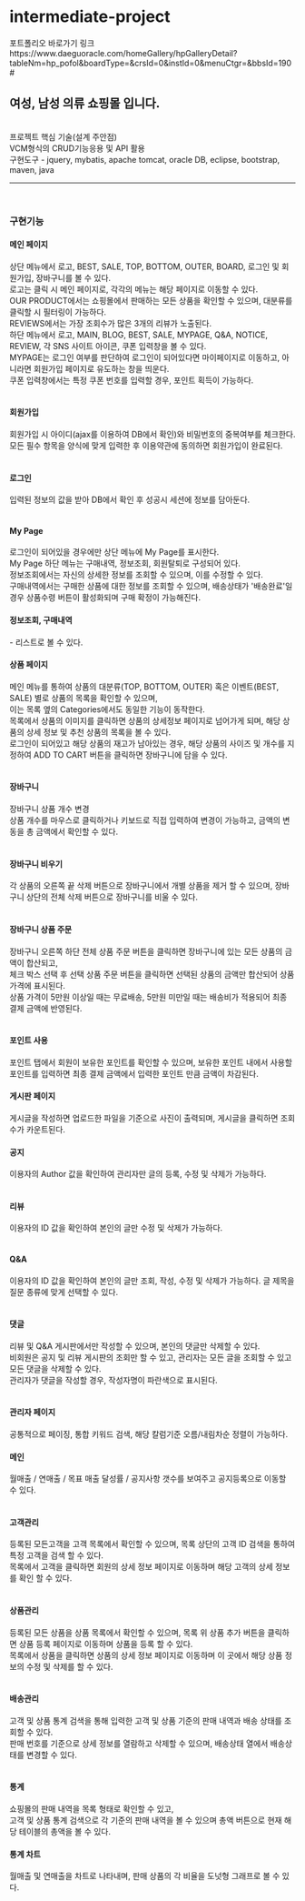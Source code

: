 # intermediate-project<br>
<p>포트폴리오 바로가기 링크</>
https://www.daeguoracle.com/homeGallery/hpGalleryDetail?tableNm=hp_pofol&boardType=&crsId=0&instId=0&menuCtgr=&bbsId=190#
<h2>여성, 남성 의류 쇼핑몰 입니다.</h2><br>
프로젝트 핵심 기술(설계 주안점)<br>
VCM형식의 CRUD기능응용 및 API 활용<br>
구현도구 - jquery, mybatis, apache tomcat, oracle DB, eclipse, bootstrap, maven, java
<hr><br>
<h3>구현기능</h3>
<h4>메인 페이지</h4>
상단 메뉴에서 로고, BEST, SALE, TOP, BOTTOM, OUTER, BOARD, 로그인 및 회원가입, 장바구니를 볼 수 있다.<br>
로고는 클릭 시 메인 페이지로, 각각의 메뉴는 해당 페이지로 이동할 수 있다.<br>
OUR PRODUCT에서는 쇼핑몰에서 판매하는 모든 상품을 확인할 수 있으며, 대분류를 클릭할 시 필터링이 가능하다.<br>
REVIEWS에서는 가장 조회수가 많은 3개의 리뷰가 노출된다.<br>
하단 메뉴에서 로고, MAIN, BLOG, BEST, SALE, MYPAGE, Q&A, NOTICE, REVIEW, 각 SNS 사이트 아이콘, 쿠폰 입력창을 볼 수 있다.<br>
MYPAGE는 로그인 여부를 판단하여 로그인이 되어있다면 마이페이지로 이동하고, 아니라면 회원가입 페이지로 유도하는 창을 띄운다.<br>
쿠폰 입력창에서는 특정 쿠폰 번호를 입력할 경우, 포인트 획득이 가능하다.<br>
<br>
<h4>회원가입</h4>
회원가입 시 아이디(ajax를 이용하여 DB에서 확인)와 비밀번호의 중복여부를 체크한다.<br>
모든 필수 항목을 양식에 맞게 입력한 후 이용약관에 동의하면 회원가입이 완료된다.<br>
<br>
<h4>로그인</h4>
입력된 정보의 값을 받아 DB에서 확인 후 성공시 세션에 정보를 담아둔다.<br>
<br>
<h4>My Page</h4>
로그인이 되어있을 경우에만 상단 메뉴에 My Page를 표시한다.<br>
My Page 하단 메뉴는 구매내역, 정보조회, 회원탈퇴로 구성되어 있다.<br>
정보조회에서는 자신의 상세한 정보를 조회할 수 있으며, 이를 수정할 수 있다.<br>
구매내역에서는 구매한 상품에 대한 정보를 조회할 수 있으며, 배송상태가 '배송완료'일 경우 상품수령 버튼이 활성화되며 구매 확정이 가능해진다.<br>

<h4>정보조회, 구매내역</h4> - 리스트로 볼 수 있다.<br>

<h4>상품 페이지</h4>
메인 메뉴를 통하여 상품의 대분류(TOP, BOTTOM, OUTER) 혹은 이벤트(BEST, SALE) 별로 상품의 목록을 확인할 수 있으며,<br>
이는 목록 옆의 Categories에서도 동일한 기능이 동작한다.<br>
목록에서 상품의 이미지를 클릭하면 상품의 상세정보 페이지로 넘어가게 되며, 해당 상품의 상세 정보 및 추천 상품의 목록을 볼 수 있다.<br>
로그인이 되어있고 해당 상품의 재고가 남아있는 경우, 해당 상품의 사이즈 및 개수를 지정하여 ADD TO CART 버튼을 클릭하면 장바구니에 담을 수 있다.<br>
<br>
<h4>장바구니</h4>
장바구니 상품 개수 변경<br>
상품 개수를 마우스로 클릭하거나 키보드로 직접 입력하여 변경이 가능하고, 금액의 변동을 총 금액에서 확인할 수 있다.<br>
<br>
<h4>장바구니 비우기</h4>
각 상품의 오른쪽 끝 삭제 버튼으로 장바구니에서 개별 상품을 제거 할 수 있으며, 장바구니 상단의 전체 삭제 버튼으로 장바구니를 비울 수 있다.<br>
<br>
<h4>장바구니 상품 주문</h4>
장바구니 오른쪽 하단 전체 상품 주문 버튼을 클릭하면 장바구니에 있는 모든 상품의 금액이 합산되고,<br>
체크 박스 선택 후 선택 상품 주문 버튼을 클릭하면 선택된 상품의 금액만 합산되어 상품 가격에 표시된다.<br>
상품 가격이 5만원 이상일 때는 무료배송, 5만원 미만일 때는 배송비가 적용되어 최종 결제 금액에 반영된다.<br>
<br>
<h4>포인트 사용</h4>
포인트 탭에서 회원이 보유한 포인트를 확인할 수 있으며, 보유한 포인트 내에서 사용할 포인트를 입력하면 최종 결제 금액에서 입력한 포인트 만큼 금액이 차감된다.
<br>
<h4>게시판 페이지</h4>
게시글을 작성하면 업로드한 파일을 기준으로 사진이 출력되며, 게시글을 클릭하면 조회수가 카운트된다.<br>



<h4>공지</h4>
이용자의 Author 값을 확인하여 관리자만 글의 등록, 수정 및 삭제가 가능하다.<br>
<br>
<h4>리뷰</h4>
이용자의 ID 값을 확인하여 본인의 글만 수정 및 삭제가 가능하다.<br>
<br>
<h4>Q&A</h4>
이용자의 ID 값을 확인하여 본인의 글만 조회, 작성, 수정 및 삭제가 가능하다. 글 제목을 질문 종류에 맞게 선택할 수 있다.<br>
<br>
<h4>댓글</h4>
리뷰 및 Q&A 게시판에서만 작성할 수 있으며, 본인의 댓글만 삭제할 수 있다.<br>
비회원은 공지 및 리뷰 게시판의 조회만 할 수 있고, 관리자는 모든 글을 조회할 수 있고 모든 댓글을 삭제할 수 있다.<br>
관리자가 댓글을 작성할 경우, 작성자명이 파란색으로 표시된다.<br>
<br>
<h4>관리자 페이지</h4>
공통적으로 페이징, 통합 키워드 검색, 해당 칼럼기준 오름/내림차순 정렬이 가능하다.<br>

<h4>메인</h4>
월매출 / 연매출 / 목표 매출 달성률 / 공지사항 갯수를 보여주고 공지등록으로 이동할 수 있다.<br>
<br>
<h4>고객관리</h4>
등록된 모든고객을 고객 목록에서 확인할 수 있으며, 목록 상단의 고객 ID 검색을 통하여 특정 고객을 검색 할 수 있다.<br>
목록에서 고객을 클릭하면 회원의 상세 정보 페이지로 이동하며 해당 고객의 상세 정보를 확인 할 수 있다.<br>
<br>
<h4>상품관리</h4>
등록된 모든 상품을 상품 목록에서 확인할 수 있으며, 목록 위 상품 추가 버튼을 클릭하면 상품 등록 페이지로 이동하며 상품을 등록 할 수 있다.<br>
목록에서 상품을 클릭하면 상품의 상세 정보 페이지로 이동하며 이 곳에서 해당 상품 정보의 수정 및 삭제를 할 수 있다.<br>
<br>
<h4>배송관리</h4>
고객 및 상품 통계 검색을 통해 입력한 고객 및 상품 기준의 판매 내역과 배송 상태를 조회할 수 있다.<br>
판매 번호를 기준으로 상세 정보를 열람하고 삭제할 수 있으며, 배송상태 열에서 배송상태를 변경할 수 있다.<br>
<br>
<h4>통계</h4>
쇼핑몰의 판매 내역을 목록 형태로 확인할 수 있고,<br>
고객 및 상품 통계 검색으로 각 기준의 판매 내역을  볼 수 있으며 총액 버튼으로 현재 해당 테이블의 총액을 볼 수 있다.<br>
<h4>통계 차트</h4>
월매출 및 연매출을 차트로 나타내며, 판매 상품의 각 비율을 도넛형 그래프로 볼 수 있다.
